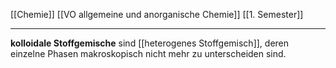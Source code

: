 [[Chemie]] [[VO allgemeine und anorganische Chemie]] [[1. Semester]]

---

**kolloidale Stoffgemische** sind [[heterogenes Stoffgemisch]], deren einzelne Phasen makroskopisch nicht mehr zu unterscheiden sind.